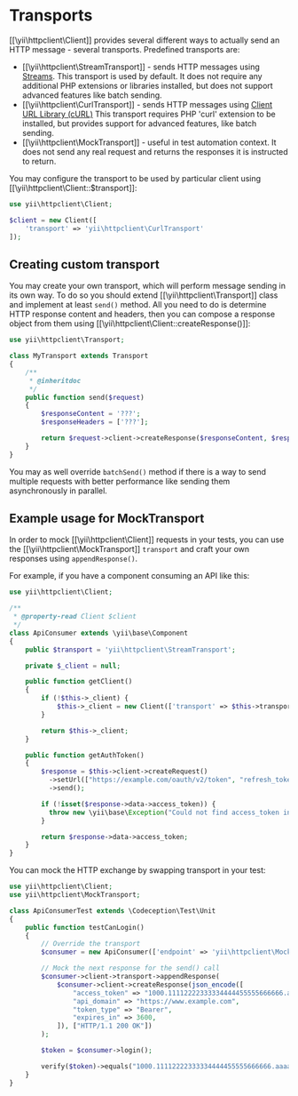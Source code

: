 Transports
==========

[[\yii\httpclient\Client]] provides several different ways to actually send an HTTP message - several transports.
Predefined transports are:

 - [[\yii\httpclient\StreamTransport]] - sends HTTP messages using [Streams](https://php.net/manual/en/book.stream.php).
   This transport is used by default. It does not require any additional PHP extensions or libraries installed,
   but does not support advanced features like batch sending.
 - [[\yii\httpclient\CurlTransport]] - sends HTTP messages using [Client URL Library (cURL)](https://php.net/manual/en/book.curl.php)
   This transport requires PHP 'curl' extension to be installed, but provides support for advanced features, like
   batch sending.
 - [[\yii\httpclient\MockTransport]] - useful in test automation context. It does not send any real request and returns
   the responses it is instructed to return.

You may configure the transport to be used by particular client using [[\yii\httpclient\Client::$transport]]:

```php
use yii\httpclient\Client;

$client = new Client([
    'transport' => 'yii\httpclient\CurlTransport'
]);
```


## Creating custom transport

You may create your own transport, which will perform message sending in its own way. To do so you should
extend [[\yii\httpclient\Transport]] class and implement at least `send()` method. All you need to do is
determine HTTP response content and headers, then you can compose a response object from them using
[[\yii\httpclient\Client::createResponse()]]:

```php
use yii\httpclient\Transport;

class MyTransport extends Transport
{
    /**
     * @inheritdoc
     */
    public function send($request)
    {
        $responseContent = '???';
        $responseHeaders = ['???'];

        return $request->client->createResponse($responseContent, $responseHeaders);
    }
}
```

You may as well override `batchSend()` method if there is a way to send multiple requests with better performance
like sending them asynchronously in parallel.

## Example usage for MockTransport

In order to mock [[\yii\httpclient\Client]] requests in your tests, you can use the [[\yii\httpclient\MockTransport]]
`transport` and craft your own responses using `appendResponse()`.

For example, if you have a component consuming an API like this:

```php
use yii\httpclient\Client;

/**
 * @property-read Client $client
 */
class ApiConsumer extends \yii\base\Component
{
    public $transport = 'yii\httpclient\StreamTransport';

    private $_client = null;

    public function getClient()
    {
        if (!$this->_client) {
            $this->_client = new Client(['transport' => $this->transport]);
        }

        return $this->_client;
    }

    public function getAuthToken()
    {
        $response = $this->client->createRequest()
          ->setUrl(["https://example.com/oauth/v2/token", "refresh_token" => "TEST_TOKEN", "client_id" => "CLIENT_ID", /* ... */])
          ->send();

        if (!isset($response->data->access_token)) {
          throw new \yii\base\Exception("Could not find access_token in API response.");
        }

        return $response->data->access_token;
    }
}
```

You can mock the HTTP exchange by swapping transport in your test:

```php
use yii\httpclient\Client;
use yii\httpclient\MockTransport;

class ApiConsumerTest extends \Codeception\Test\Unit
{
    public function testCanLogin()
    {
        // Override the transport
        $consumer = new ApiConsumer(['endpoint' => 'yii\httpclient\MockTransport']);

        // Mock the next response for the send() call
        $consumer->client->transport->appendResponse(
            $consumer->client->createResponse(json_encode([
                "access_token" => "1000.11112222333334444455555666666.aaaaaabbbbbbbccccccdddddddeeeeee",
                "api_domain" => "https://www.example.com",
                "token_type" => "Bearer",
                "expires_in" => 3600,
            ]), ["HTTP/1.1 200 OK"])
        );

        $token = $consumer->login();

        verify($token)->equals("1000.11112222333334444455555666666.aaaaaabbbbbbbccccccdddddddeeeeee");
    }
}
```
